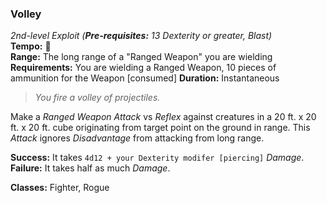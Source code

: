 ### Volley
*2nd-level Exploit (**Pre-requisites:** 13 Dexterity or greater, Blast)*  
**Tempo:** 🔷  
**Range:** The long range of a "Ranged Weapon" you are wielding  
**Requirements:** You are wielding a Ranged Weapon, 10 pieces of ammunition for the Weapon [consumed]
**Duration:** Instantaneous  

> *You fire a volley of projectiles.*

Make a *Ranged Weapon Attack* vs *Reflex* against creatures in a 20 ft. x 20 ft. x 20 ft. cube originating from target point on the ground in range. This *Attack* ignores *Disadvantage* from attacking from long range.

**Success:** It takes `4d12 + your Dexterity modifer [piercing]` *Damage*.  
**Failure:** It takes half as much *Damage*.  

**Classes:** Fighter, Rogue
